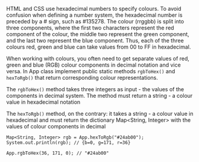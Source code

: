 HTML and CSS use hexadecimal numbers to specify colours. To avoid confusion when defining a number system,
the hexadecimal number is preceded by a # sign, such as #135278. The colour (rrggbb) is split into three components,
where the first two characters represent the red component of the colour, the middle two represent the green component,
and the last two represent the blue component. Thus, each of the three colours red, green and blue can take values
from 00 to FF in hexadecimal.

When working with colours, you often need to get separate values of red, green and blue (RGB) colour components in
decimal notation and vice versa. In App class implement public static methods ```rgbToHex()``` and
```hexToRgb()``` that return
corresponding colour representations.

The ```rgbToHex()``` method takes three integers as input - the values of the components in decimal system.
The method must return a string - a colour value in hexadecimal notation

The ```hexToRgb()``` method, on the contrary: it takes a string - a colour value in hexadecimal and must return
the dictionary Map<String, Integer> with the values of colour components in decimal
```
Map<String, Integer> rgb = App.hexToRgb("#24ab00");
System.out.println(rgb); // {b=0, g=171, r=36}

App.rgbToHex(36, 171, 0); // "#24ab00"

